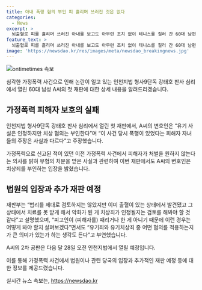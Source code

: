 ```yaml
---
title: 아내 폭행 혐의 부인 피 흘리며 쓰러진 것은 없다
categories:
  - News
excerpt: >
  뇌출혈로 피를 흘리며 쓰러진 아내를 보고도 아무런 조치 없이 테니스를 칠러 간 60대 남편, 폭행 혐의 부인  인천지법 형사9단독 강태호 판사 심리로 열린 첫 재판에서 60대 남성 A씨의 변호인은 “유기는 인정하되 치상 혐의 부인” 주장. A씨는 지난해 5월9일 오후 6시12분 인천 강화군 주거지에서 아내 B씨가 뇌출혈로 쓰러지자 구호조치 없이 현장을 떠나고, 이에 대해 변호인은 아내를 때리거나 한 것이 아니므로 유기죄나 유기치상죄 중 어떤 혐의를 적용하는지가 큰 의미가 있는가 주장. A씨의 2차 공판은 다음 달 28일 열릴 예정.
feature_text: >
  뇌출혈로 피를 흘리며 쓰러진 아내를 보고도 아무런 조치 없이 테니스를 칠러 간 60대 남편, 폭행 혐의 부인  인천지법 형사9단독 강태호 판사 심리로 열린 첫 재판에서 60대 남성 A씨의 변호인은 “유기는 인정하되 치상 혐의 부인” 주장. A씨는 지난해 5월9일 오후 6시12분 인천 강화군 주거지에서 아내 B씨가 뇌출혈로 쓰러지자 구호조치 없이 현장을 떠나고, 이에 대해 변호인은 아내를 때리거나 한 것이 아니므로 유기죄나 유기치상죄 중 어떤 혐의를 적용하는지가 큰 의미가 있는가 주장. A씨의 2차 공판은 다음 달 28일 열릴 예정.
image: 'https://newsdao.kr/res/images/meta/newsdao_breakingnews.jpg'
---
```


<p><img src="https://newsdao.kr/res/images/meta/newsdao_breakingnews.jpg" alt="ontimetimes 속보" /></p>

<p>심각한 가정폭력 사건으로 인해 논란이 일고 있는 인천지법 형사9단독 강태호 판사 심리에서 열린 60대 남성 A씨의 첫 재판에 대한 상세 내용을 알려드리겠습니다.</p>

<h2 data-ke-size="size26">가정폭력 피해자 보호의 실패</h2>

<p>인천지법 형사9단독 강태호 판사 심리에서 열린 첫 재판에서, A씨의 변호인은 “유기 사실은 인정하지만 치상 혐의는 부인한다”며 “이 사건 당시 폭행이 있었다는 피해자 자녀들의 주장은 사실과 다르다”고 주장했습니다.</p>

<p data-ke-size="size16">가정폭력으로 신고된 적이 있던 이전 가정폭력 사건에서 피해자가 처벌을 원하지 않는다는 의사를 밝혀 무혐의 처분을 받은 사실과 관련하여 이번 재판에서도 A씨의 변호인은 치상죄를 부인하는 입장을 밝혔습니다.</p>

<h2 data-ke-size="size26">법원의 입장과 추가 재판 예정</h2>

<p>재판부는 “법리를 제대로 검토하지는 않았지만 이미 출혈이 있는 상태에서 발견됐고 그 상태에서 치료를 못 받게 해서 악화가 된 게 치상죄가 인정될지는 검토를 해봐야 할 것 같다”고 설명했으며, “피고인이 (피해자를) 때리거나 한 게 아니기 때문에 이런 경우는 어떻게 봐야 할지 살펴보겠다”면서도 “유기죄와 유기치상죄 중 어떤 혐의를 적용하는지가 큰 의미가 있는가 하는 생각도 든다”고 부연했습니다.</p>

<p data-ke-size="size16">A씨의 2차 공판은 다음 달 28일 오전 인천지법에서 열릴 예정입니다.</p>

<p>이를 통해 가정폭력 사건에서 법원이나 관련 당국의 입장과 추가적인 재판 예정 등에 대한 정보를 제공드렸습니다.</p>
실시간 뉴스 속보는, <a href="https://newsdao.kr" rel="dofollow">https://newsdao.kr</a>


